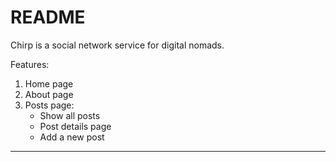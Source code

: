 
# README

Chirp is a social network service for digital nomads.

Features:
1. Home page
2. About page
3. Posts page: 
    - Show all posts
    - Post details page
    - Add a new post

------------------------------
